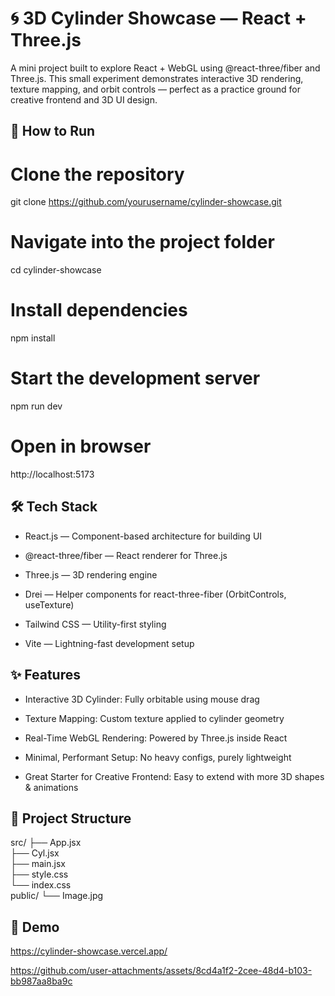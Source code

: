# 🌀 3D Cylinder Showcase — React + Three.js

A mini project built to explore React + WebGL using @react-three/fiber and Three.js.
This small experiment demonstrates interactive 3D rendering, texture mapping, and orbit controls — perfect as a practice ground for creative frontend and 3D UI design.

## 🚀 How to Run

# Clone the repository
git clone https://github.com/yourusername/cylinder-showcase.git

# Navigate into the project folder
cd cylinder-showcase

# Install dependencies
npm install

# Start the development server
npm run dev

# Open in browser
http://localhost:5173


## 🛠 Tech Stack

- React.js — Component-based architecture for building UI

- @react-three/fiber — React renderer for Three.js

- Three.js — 3D rendering engine

- Drei — Helper components for react-three-fiber (OrbitControls, useTexture)

- Tailwind CSS — Utility-first styling

- Vite — Lightning-fast development setup

## ✨ Features

- Interactive 3D Cylinder: Fully orbitable using mouse drag

- Texture Mapping: Custom texture applied to cylinder geometry

- Real-Time WebGL Rendering: Powered by Three.js inside React

- Minimal, Performant Setup: No heavy configs, purely lightweight

- Great Starter for Creative Frontend: Easy to extend with more 3D shapes & animations

## 📂 Project Structure

src/
 ├── App.jsx        
 ├── Cyl.jsx        
 ├── main.jsx     
 ├── style.css      
 └── index.css   
public/
 └── Image.jpg     

## 🎥 Demo

https://cylinder-showcase.vercel.app/

https://github.com/user-attachments/assets/8cd4a1f2-2cee-48d4-b103-bb987aa8ba9c



